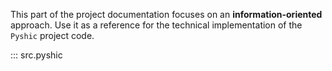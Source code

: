 This part of the project documentation focuses on
an **information-oriented** approach. Use it as a
reference for the technical implementation of the
`Pyshic` project code.

::: src.pyshic